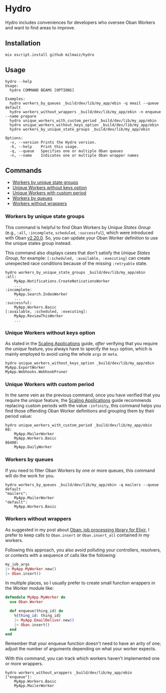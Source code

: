 # Hydro

Hydro includes conveniences for developers who oversee Oban Workers
and want to find areas to improve.

## Installation

```console
mix escript.install github milmazz/hydro
```

## Usage

```console
hydro --help
Usage:
  hydro COMMAND BEAMS [OPTIONS]

Examples:
  hydro workers_by_queues _build/dev/lib/my_app/ebin -q email --queue default
  hydro workers_without_wrappers _build/dev/lib/my_app/ebin -n enqueue --name prepare
  hydro unique_workers_with_custom_period _build/dev/lib/my_app/ebin
  hydro unique_workers_without_keys_option _build/dev/lib/my_app/ebin
  hydro workers_by_unique_state_groups _build/dev/lib/my_app/ebin

Options:
  -v, --version Prints the Hydro version.
  -h, --help    Print this usage.
  -q, --queue   Specifies one or multiple Oban queues
  -n, --name    Indicates one or multiple Oban wrapper names
```

## Commands

* [Workers by unique state groups](#workers-by-unique-state-groups)
* [Unique Workers without keys option](#unique-workers-without-keys-option)
* [Unique Workers with custom period](#unique-workers-with-custom-period)
* [Workers by queues](#workers-by-queues)
* [Workers without wrappers](#workers-without-wrappers)

### Workers by unique state groups

This command is helpful to find Oban Workers by _Unique States Group_
(e.g., `:all`, `:incomplete`, `scheduled`, `:successful`), which were
introduced with Oban [v2.20.0][]. So, you can update your Oban Worker definition
to use the unique states group instead.

This command also displays cases that don't satisfy the _Unique States Group_,
for example: `[:scheduled, :available, :executing]` can create unexpected
race conditions because of the missing `:retryable` state.

```console
hydro workers_by_unique_state_groups _build/dev/lib/my_app/ebin
:all:
    MyApp.Notifications.CreateNoticationsWorker
    ...
:incomplete:
    MyApp.Search.IndexWorker
    ...
:successful:
    MyApp.Workers.Basic
[:available, :scheduled, :executing]:
    MyApp.ReviewThisWorker
    ...
```

### Unique Workers without keys option

As stated in the [Scaling Applications][] guide, _after_ verifying that you
require the _unique_ feature, you always have to specify the
`keys` option, which is mainly employed to avoid using the whole `args` or `meta`.

```console
hydro unique_workers_without_keys_option _build/dev/lib/my_app/ebin
MyApp.ExportWorker
MyApp.Webhooks.WebhookPruner
```

### Unique Workers with custom period

In the same vein as the previous command, once you have verified that you require
the _unique_ feature, the [Scaling Applications] guide recommends replacing custom
periods with the value `:infinity`, this command helps you find those
offending Oban Worker definitions and grouping them by their period value:

```console
hydro unique_workers_with_custom_period _build/dev/lib/my_app/ebin
60:
    MyApp.MailerWorker
    MyApp.Workers.Basic
86400:
    MyApp.DailyWorker
```

### Workers by queues

If you need to filter Oban Workers by one or more queues, this command will do the
work for you.

```console
hydro workers_by_queues _build/dev/lib/my_app/ebin -q mailers --queue default 
"mailers":
    MyApp.MailerWorker
"default":
    MyApp.Workers.Basic
```

### Workers without wrappers

As suggested in my post about [Oban: job processing library for Elixir][], I
prefer to keep calls to `Oban.insert` or `Oban.insert_all` contained in my workers.

Following this approach, you also avoid polluting your controllers, resolvers, or
contexts with a sequence of calls like the following:

```elixir
my_job_args
|> MyApp.MyWorker.new()
|> Oban.insert()
```

In multiple places, so I usually prefer to create small function wrappers in the
Worker module like:

```elixir
defmodule MyApp.MyWorker do
  use Oban.Worker

  def enqueue(thing_id) do
    %{thing_id: thing_id}
    |> MyApp.EmailDeliver.new()
    |> Oban.insert()
  end
end
```

Remember that your enqueue function doesn't need to have an arity of one; adjust
the number of arguments depending on what your worker expects.

With this command, you can track which workers haven't implemented one or more wrappers.

```console
hydro workers_without_wrappers _build/dev/lib/my_app/ebin
["enqueue"]:
    MyApp.Workers.Basic
    MyApp.MailerWorker
```

[Scaling Applications]: https://hexdocs.pm/oban/scaling.html#uniqueness
[v2.20.0]: https://github.com/oban-bg/oban/releases/tag/v2.20.0
[Oban: job processing library for Elixir]: https://milmazz.uno/article/2022/02/11/oban-job-processing-package-for-elixir/
